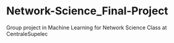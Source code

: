 # Network-Science_Final-Project
Group project in Machine Learning for Network Science Class at CentraleSupelec
